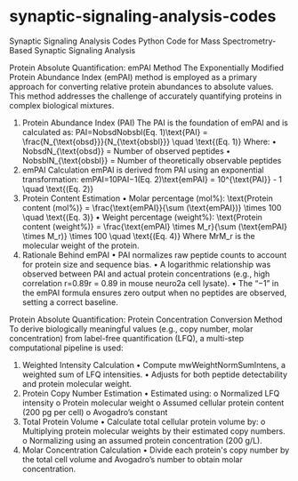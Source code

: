 # synaptic-signaling-analysis-codes

Synaptic Signaling Analysis Codes
Python Code for Mass Spectrometry-Based Synaptic Signaling Analysis

Protein Absolute Quantification: emPAI Method
The Exponentially Modified Protein Abundance Index (emPAI) method is employed as a primary approach for converting relative protein abundances to absolute values. This method addresses the challenge of accurately quantifying proteins in complex biological mixtures.
1. Protein Abundance Index (PAI)
The PAI is the foundation of emPAI and is calculated as:
PAI=NobsdNobsbl(Eq. 1)\text{PAI} = \frac{N_{\text{obsd}}}{N_{\text{obsbl}}} \quad \text{(Eq. 1)} 
Where:
•	NobsdN_{\text{obsd}} = Number of observed peptides
•	NobsblN_{\text{obsbl}} = Number of theoretically observable peptides
2. emPAI Calculation
emPAI is derived from PAI using an exponential transformation:
emPAI=10PAI−1(Eq. 2)\text{emPAI} = 10^{\text{PAI}} - 1 \quad \text{(Eq. 2)} 
3. Protein Content Estimation
•	Molar percentage (mol%):
\text{Protein content (mol%)} = \frac{\text{emPAI}}{\sum (\text{emPAI})} \times 100 \quad \text{(Eq. 3)} 
•	Weight percentage (weight%):
\text{Protein content (weight%)} = \frac{\text{emPAI} \times M_r}{\sum (\text{emPAI} \times M_r)} \times 100 \quad \text{(Eq. 4)} 
Where MrM_r is the molecular weight of the protein.
4. Rationale Behind emPAI
•	PAI normalizes raw peptide counts to account for protein size and sequence bias.
•	A logarithmic relationship was observed between PAI and actual protein concentrations (e.g., high correlation r=0.89r = 0.89 in mouse neuro2a cell lysate).
•	The “−1” in the emPAI formula ensures zero output when no peptides are observed, setting a correct baseline.

Protein Absolute Quantification: Protein Concentration Conversion Method
To derive biologically meaningful values (e.g., copy number, molar concentration) from label-free quantification (LFQ), a multi-step computational pipeline is used:
1. Weighted Intensity Calculation
•	Compute mwWeightNormSumIntens, a weighted sum of LFQ intensities.
•	Adjusts for both peptide detectability and protein molecular weight.
2. Protein Copy Number Estimation
•	Estimated using:
o	Normalized LFQ intensity
o	Protein molecular weight
o	Assumed cellular protein content (200 pg per cell)
o	Avogadro’s constant
3. Total Protein Volume
•	Calculate total cellular protein volume by:
o	Multiplying protein molecular weights by their estimated copy numbers.
o	Normalizing using an assumed protein concentration (200 g/L).
4. Molar Concentration Calculation
•	Divide each protein's copy number by the total cell volume and Avogadro’s number to obtain molar concentration.

